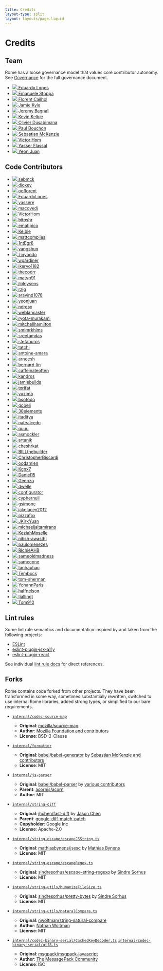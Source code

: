 ```yaml
---
title: Credits
layout-type: split
layout: layouts/page.liquid
---
```


# Credits

## Team

Rome has a loose governance model that values core contributor autonomy. See [Governance](https://github.com/rome/tools/blob/main/GOVERNANCE.md) for the full governance document.

<ul class="team-list">
	<li>
		<a href="https://github.com/EduardoLopes">
			<img src="https://github.com/EduardoLopes.png?s=176">
			<span>Eduardo Lopes</span>
		</a>
	</li>
	<li>
		<a href="https://github.com/ematipico">
			<img src="https://github.com/ematipico.png?s=176">
			<span>Emanuele Stoppa</span>
		</a>
	</li>
	<li>
		<a href="https://github.com/ooflorent">
			<img src="https://github.com/ooflorent.png?s=176">
			<span>Florent Cailhol</span>
		</a>
	</li>
	<li>
		<a href="https://github.com/jamiebuilds">
			<img src="https://github.com/jamiebuilds.png?s=176">
			<span>Jamie Kyle</span>
		</a>
	</li>
	<li>
		<a href="https://github.com/jer3m01">
			<img src="https://github.com/jer3m01.png?s=176">
			<span>Jeremy Bagnall</span>
		</a>
	</li>
	<li>
		<a href="https://github.com/Kelbie">
			<img src="https://github.com/Kelbie.png?s=176">
			<span>Kevin Kelbie</span>
		</a>
	</li>
	<li>
		<a href="https://github.com/diokey">
			<img src="https://github.com/diokey.png?s=176">
			<span>Olivier Dusabimana</span>
		</a>
	</li>
	<li>
		<a href="https://github.com/bitpshr">
			<img src="https://github.com/bitpshr.png?s=176">
			<span>Paul Bouchon</span>
		</a>
	</li>
	<li>
		<a href="https://github.com/sebmck">
			<img src="https://github.com/sebmck.png?s=176">
			<span>Sebastian McKenzie</span>
		</a>
	</li>
	<li>
		<a href="https://github.com/VictorHom">
			<img src="https://github.com/VictorHom.png?s=176">
			<span>Victor Hom</span>
		</a>
	</li>
	<li>
		<a href="https://github.com/yassere">
			<img src="https://github.com/yassere.png?s=176">
			<span>Yasser Elassal</span>
		</a>
	</li>
	<li>
		<a href="https://github.com/yeonjuan">
			<img src="https://github.com/yeonjuan.png?s=176">
			<span>Yeon Juan</span>
		</a>
	</li>
</ul>

## Code Contributors

<!-- GENERATED:START(hash:53ae98715692d1579bca3e207d515958633010dd,id:main) Everything below is automatically generated. DO NOT MODIFY. Run `./rome run scripts/update-contributor-credits` to update. -->
<ul class="team-list credits">
<li><a href="https://github.com/rome/tools/commits?author=sebmck">
<img src="https://avatars0.githubusercontent.com/u/853712?v=4">
<span>sebmck</span>
</a></li>
<li><a href="https://github.com/rome/tools/commits?author=diokey">
<img src="https://avatars3.githubusercontent.com/u/5262527?v=4">
<span>diokey</span>
</a></li>
<li><a href="https://github.com/rome/tools/commits?author=ooflorent">
<img src="https://avatars0.githubusercontent.com/u/168498?v=4">
<span>ooflorent</span>
</a></li>
<li><a href="https://github.com/rome/tools/commits?author=EduardoLopes">
<img src="https://avatars0.githubusercontent.com/u/1084297?v=4">
<span>EduardoLopes</span>
</a></li>
<li><a href="https://github.com/rome/tools/commits?author=yassere">
<img src="https://avatars3.githubusercontent.com/u/7271639?v=4">
<span>yassere</span>
</a></li>
<li><a href="https://github.com/rome/tools/commits?author=macovedj">
<img src="https://avatars3.githubusercontent.com/u/20097860?v=4">
<span>macovedj</span>
</a></li>
<li><a href="https://github.com/rome/tools/commits?author=VictorHom">
<img src="https://avatars1.githubusercontent.com/u/3211873?v=4">
<span>VictorHom</span>
</a></li>
<li><a href="https://github.com/rome/tools/commits?author=bitpshr">
<img src="https://avatars1.githubusercontent.com/u/334586?v=4">
<span>bitpshr</span>
</a></li>
<li><a href="https://github.com/rome/tools/commits?author=ematipico">
<img src="https://avatars3.githubusercontent.com/u/602478?v=4">
<span>ematipico</span>
</a></li>
<li><a href="https://github.com/rome/tools/commits?author=Kelbie">
<img src="https://avatars0.githubusercontent.com/u/19197564?v=4">
<span>Kelbie</span>
</a></li>
<li><a href="https://github.com/rome/tools/commits?author=mattcompiles">
<img src="https://avatars1.githubusercontent.com/u/8802980?v=4">
<span>mattcompiles</span>
</a></li>
<li><a href="https://github.com/rome/tools/commits?author=1ntEgr8">
<img src="https://avatars2.githubusercontent.com/u/40111357?v=4">
<span>1ntEgr8</span>
</a></li>
<li><a href="https://github.com/rome/tools/commits?author=yangshun">
<img src="https://avatars3.githubusercontent.com/u/1315101?v=4">
<span>yangshun</span>
</a></li>
<li><a href="https://github.com/rome/tools/commits?author=zinyando">
<img src="https://avatars2.githubusercontent.com/u/806774?v=4">
<span>zinyando</span>
</a></li>
<li><a href="https://github.com/rome/tools/commits?author=wgardiner">
<img src="https://avatars2.githubusercontent.com/u/4764564?v=4">
<span>wgardiner</span>
</a></li>
<li><a href="https://github.com/rome/tools/commits?author=ikeryo1182">
<img src="https://avatars3.githubusercontent.com/u/29964919?v=4">
<span>ikeryo1182</span>
</a></li>
<li><a href="https://github.com/rome/tools/commits?author=thecodrr">
<img src="https://avatars1.githubusercontent.com/u/7473959?v=4">
<span>thecodrr</span>
</a></li>
<li><a href="https://github.com/rome/tools/commits?author=matvp91">
<img src="https://avatars3.githubusercontent.com/u/12699796?v=4">
<span>matvp91</span>
</a></li>
<li><a href="https://github.com/rome/tools/commits?author=jloleysens">
<img src="https://avatars3.githubusercontent.com/u/8155004?v=4">
<span>jloleysens</span>
</a></li>
<li><a href="https://github.com/rome/tools/commits?author=rzig">
<img src="https://avatars1.githubusercontent.com/u/16417432?v=4">
<span>rzig</span>
</a></li>
<li><a href="https://github.com/rome/tools/commits?author=aravind1078">
<img src="https://avatars1.githubusercontent.com/u/22080780?v=4">
<span>aravind1078</span>
</a></li>
<li><a href="https://github.com/rome/tools/commits?author=yeonjuan">
<img src="https://avatars3.githubusercontent.com/u/41323220?v=4">
<span>yeonjuan</span>
</a></li>
<li><a href="https://github.com/rome/tools/commits?author=ndresx">
<img src="https://avatars0.githubusercontent.com/u/27507295?v=4">
<span>ndresx</span>
</a></li>
<li><a href="https://github.com/rome/tools/commits?author=weblancaster">
<img src="https://avatars1.githubusercontent.com/u/549394?v=4">
<span>weblancaster</span>
</a></li>
<li><a href="https://github.com/rome/tools/commits?author=ryota-murakami">
<img src="https://avatars2.githubusercontent.com/u/5501268?v=4">
<span>ryota-murakami</span>
</a></li>
<li><a href="https://github.com/rome/tools/commits?author=mitchellhamilton">
<img src="https://avatars1.githubusercontent.com/u/11481355?v=4">
<span>mitchellhamilton</span>
</a></li>
<li><a href="https://github.com/rome/tools/commits?author=smlmrkhlms">
<img src="https://avatars3.githubusercontent.com/u/5240571?v=4">
<span>smlmrkhlms</span>
</a></li>
<li><a href="https://github.com/rome/tools/commits?author=sreetamdas">
<img src="https://avatars3.githubusercontent.com/u/11270438?v=4">
<span>sreetamdas</span>
</a></li>
<li><a href="https://github.com/rome/tools/commits?author=stefanuros">
<img src="https://avatars3.githubusercontent.com/u/25876628?v=4">
<span>stefanuros</span>
</a></li>
<li><a href="https://github.com/rome/tools/commits?author=tatchi">
<img src="https://avatars2.githubusercontent.com/u/5595092?v=4">
<span>tatchi</span>
</a></li>
<li><a href="https://github.com/rome/tools/commits?author=antoine-amara">
<img src="https://avatars2.githubusercontent.com/u/10661789?v=4">
<span>antoine-amara</span>
</a></li>
<li><a href="https://github.com/rome/tools/commits?author=arneesh">
<img src="https://avatars1.githubusercontent.com/u/44923038?v=4">
<span>arneesh</span>
</a></li>
<li><a href="https://github.com/rome/tools/commits?author=bernard-lin">
<img src="https://avatars0.githubusercontent.com/u/16327281?v=4">
<span>bernard-lin</span>
</a></li>
<li><a href="https://github.com/rome/tools/commits?author=caffeinateoften">
<img src="https://avatars2.githubusercontent.com/u/66340669?v=4">
<span>caffeinateoften</span>
</a></li>
<li><a href="https://github.com/rome/tools/commits?author=kandros">
<img src="https://avatars0.githubusercontent.com/u/4562878?v=4">
<span>kandros</span>
</a></li>
<li><a href="https://github.com/rome/tools/commits?author=jamiebuilds">
<img src="https://avatars0.githubusercontent.com/u/952783?v=4">
<span>jamiebuilds</span>
</a></li>
<li><a href="https://github.com/rome/tools/commits?author=torifat">
<img src="https://avatars2.githubusercontent.com/u/208544?v=4">
<span>torifat</span>
</a></li>
<li><a href="https://github.com/rome/tools/commits?author=yuzima">
<img src="https://avatars2.githubusercontent.com/u/6914393?v=4">
<span>yuzima</span>
</a></li>
<li><a href="https://github.com/rome/tools/commits?author=bsotodo">
<img src="https://avatars2.githubusercontent.com/u/10819833?v=4">
<span>bsotodo</span>
</a></li>
<li><a href="https://github.com/rome/tools/commits?author=gobeli">
<img src="https://avatars2.githubusercontent.com/u/12260492?v=4">
<span>gobeli</span>
</a></li>
<li><a href="https://github.com/rome/tools/commits?author=38elements">
<img src="https://avatars3.githubusercontent.com/u/2399132?v=4">
<span>38elements</span>
</a></li>
<li><a href="https://github.com/rome/tools/commits?author=itaditya">
<img src="https://avatars1.githubusercontent.com/u/15871340?v=4">
<span>itaditya</span>
</a></li>
<li><a href="https://github.com/rome/tools/commits?author=natealcedo">
<img src="https://avatars0.githubusercontent.com/u/18214059?v=4">
<span>natealcedo</span>
</a></li>
<li><a href="https://github.com/rome/tools/commits?author=quuu">
<img src="https://avatars0.githubusercontent.com/u/32676955?v=4">
<span>quuu</span>
</a></li>
<li><a href="https://github.com/rome/tools/commits?author=asmockler">
<img src="https://avatars0.githubusercontent.com/u/4712675?v=4">
<span>asmockler</span>
</a></li>
<li><a href="https://github.com/rome/tools/commits?author=artanik">
<img src="https://avatars2.githubusercontent.com/u/1444178?v=4">
<span>artanik</span>
</a></li>
<li><a href="https://github.com/rome/tools/commits?author=cheshrkat">
<img src="https://avatars2.githubusercontent.com/u/307712?v=4">
<span>cheshrkat</span>
</a></li>
<li><a href="https://github.com/rome/tools/commits?author=BILLthebuilder">
<img src="https://avatars1.githubusercontent.com/u/24655101?v=4">
<span>BILLthebuilder</span>
</a></li>
<li><a href="https://github.com/rome/tools/commits?author=ChristopherBiscardi">
<img src="https://avatars1.githubusercontent.com/u/551247?v=4">
<span>ChristopherBiscardi</span>
</a></li>
<li><a href="https://github.com/rome/tools/commits?author=oodamien">
<img src="https://avatars1.githubusercontent.com/u/487067?v=4">
<span>oodamien</span>
</a></li>
<li><a href="https://github.com/rome/tools/commits?author=Kgnx7">
<img src="https://avatars1.githubusercontent.com/u/28836290?v=4">
<span>Kgnx7</span>
</a></li>
<li><a href="https://github.com/rome/tools/commits?author=Daniel15">
<img src="https://avatars2.githubusercontent.com/u/91933?v=4">
<span>Daniel15</span>
</a></li>
<li><a href="https://github.com/rome/tools/commits?author=Geenzo">
<img src="https://avatars0.githubusercontent.com/u/6834228?v=4">
<span>Geenzo</span>
</a></li>
<li><a href="https://github.com/rome/tools/commits?author=dwelle">
<img src="https://avatars2.githubusercontent.com/u/5153846?v=4">
<span>dwelle</span>
</a></li>
<li><a href="https://github.com/rome/tools/commits?author=configurator">
<img src="https://avatars3.githubusercontent.com/u/671365?v=4">
<span>configurator</span>
</a></li>
<li><a href="https://github.com/rome/tools/commits?author=cyphernull">
<img src="https://avatars1.githubusercontent.com/u/23122353?v=4">
<span>cyphernull</span>
</a></li>
<li><a href="https://github.com/rome/tools/commits?author=gsimone">
<img src="https://avatars0.githubusercontent.com/u/1862172?v=4">
<span>gsimone</span>
</a></li>
<li><a href="https://github.com/rome/tools/commits?author=jakelacey2012">
<img src="https://avatars0.githubusercontent.com/u/5159616?v=4">
<span>jakelacey2012</span>
</a></li>
<li><a href="https://github.com/rome/tools/commits?author=pizzafox">
<img src="https://avatars2.githubusercontent.com/u/7608555?v=4">
<span>pizzafox</span>
</a></li>
<li><a href="https://github.com/rome/tools/commits?author=JKirkYuan">
<img src="https://avatars3.githubusercontent.com/u/18089817?v=4">
<span>JKirkYuan</span>
</a></li>
<li><a href="https://github.com/rome/tools/commits?author=michaeljaltamirano">
<img src="https://avatars1.githubusercontent.com/u/13544620?v=4">
<span>michaeljaltamirano</span>
</a></li>
<li><a href="https://github.com/rome/tools/commits?author=KeziahMoselle">
<img src="https://avatars3.githubusercontent.com/u/9168097?v=4">
<span>KeziahMoselle</span>
</a></li>
<li><a href="https://github.com/rome/tools/commits?author=nitish-awasthi">
<img src="https://avatars3.githubusercontent.com/u/61836272?v=4">
<span>nitish-awasthi</span>
</a></li>
<li><a href="https://github.com/rome/tools/commits?author=paulomenezes">
<img src="https://avatars2.githubusercontent.com/u/10564179?v=4">
<span>paulomenezes</span>
</a></li>
<li><a href="https://github.com/rome/tools/commits?author=RichieAHB">
<img src="https://avatars3.githubusercontent.com/u/1652187?v=4">
<span>RichieAHB</span>
</a></li>
<li><a href="https://github.com/rome/tools/commits?author=sameoldmadness">
<img src="https://avatars2.githubusercontent.com/u/1537724?v=4">
<span>sameoldmadness</span>
</a></li>
<li><a href="https://github.com/rome/tools/commits?author=samccone">
<img src="https://avatars3.githubusercontent.com/u/883126?v=4">
<span>samccone</span>
</a></li>
<li><a href="https://github.com/rome/tools/commits?author=tanhauhau">
<img src="https://avatars1.githubusercontent.com/u/2338632?v=4">
<span>tanhauhau</span>
</a></li>
<li><a href="https://github.com/rome/tools/commits?author=Tembocs">
<img src="https://avatars3.githubusercontent.com/u/10493606?v=4">
<span>Tembocs</span>
</a></li>
<li><a href="https://github.com/rome/tools/commits?author=tom-sherman">
<img src="https://avatars1.githubusercontent.com/u/9257001?v=4">
<span>tom-sherman</span>
</a></li>
<li><a href="https://github.com/rome/tools/commits?author=YohannParis">
<img src="https://avatars1.githubusercontent.com/u/636801?v=4">
<span>YohannParis</span>
</a></li>
<li><a href="https://github.com/rome/tools/commits?author=halfnelson">
<img src="https://avatars2.githubusercontent.com/u/551284?v=4">
<span>halfnelson</span>
</a></li>
<li><a href="https://github.com/rome/tools/commits?author=tjallingt">
<img src="https://avatars1.githubusercontent.com/u/5736783?v=4">
<span>tjallingt</span>
</a></li>
<li><a href="https://github.com/rome/tools/commits?author=Tom910">
<img src="https://avatars1.githubusercontent.com/u/2185721?v=4">
<span>Tom910</span>
</a></li>
</ul>
<!-- GENERATED:END(id:main) -->

## Lint rules

Some lint rule semantics and documentation inspired by and taken from the following projects:

- [ESLint](https://eslint.org)
- [eslint-plugin-jsx-a11y]( https://github.com/jsx-eslint/eslint-plugin-jsx-a11y)
- [eslint-plugin-react](https://github.com/yannickcr/eslint-plugin-react)

See individual [lint rule docs](/docs/lint/rules) for direct references.

## Forks

Rome contains code forked from other projects. They have been transformed in some way, sometimes substantially rewritten, switched to use internal Rome libraries, added strong types, or simplified to our bare requirements.

- [`internal/codec-source-map`](https://github.com/rome/tools/tree/main/internal/codec-source-map)
	- **Original**: [mozilla/source-map](https://github.com/mozilla/source-map)
	- **Author**: [Mozilla Foundation and contributors](https://foundation.mozilla.org/en/)
	- **License**: BSD-3-Clause

- [`internal/formatter`](https://github.com/rome/tools/tree/main/internal/formatter)
	- **Original**: [babel/babel-generator](https://github.com/babel/babel/tree/main/packages/babel-generator) by [Sebastian McKenzie and contributors](https://twitter.com/sebmck)
	- **License**: MIT

- [`internal/js-parser`](https://github.com/rome/tools/tree/main/internal/js-parser)
	- **Original**: [babel/babel-parser](https://github.com/babel/babel/tree/main/packages/babel-parser) by [various contributors](https://github.com/rome/tools/tree/main/internal/js-parser/AUTHORS)
	- **Parent**: [acornjs/acorn](https://github.com/acornjs/acorn)
	- **Author**: MIT

- [`internal/string-diff`](https://github.com/rome/tools/tree/main/internal/string-diff)
	- **Original**: [jhchen/fast-diff](https://github.com/jhchen/fast-diff) by [Jason Chen](https://github.com/jhchen)
	- **Parent**: [google-diff-match-patch](http://code.google.com/p/google-diff-match-patch/)
	- **Copyholder**: Google Inc
	- **License**: Apache-2.0

- [`internal/string-escape/escapeJSString.ts`](https://github.com/rome/tools/tree/main/internal/string-escape/escapeJSString.ts)
	- **Original**: [mathiasbynens/jsesc](https://github.com/mathiasbynens/jsesc) by [Mathias Bynens](https://mathiasbynens.be/)
	- **License**: MIT

- [`internal/string-escape/escapeRegex.ts`](https://github.com/rome/tools/tree/main/internal/string-escape/escapeRegex.ts)
	- **Original**: [sindresorhus/escape-string-regexp](https://github.com/sindresorhus/escape-string-regexp) by [Sindre Sorhus](https://sindresorhus.com)
	- **License**: MIT

- [`internal/string-utils/humanizeFileSize.ts`](https://github.com/rome/tools/tree/main/internal/string-utils/humanizeFileSize.ts)
	- **Original**: [sindresorhus/pretty-bytes](https://github.com/sindresorhus/pretty-bytes) by [Sindre Sorhus](https://sindresorhus.com)
	- **License**: MIT

- [`internal/string-utils/naturalCompare.ts`](https://github.com/rome/tools/tree/main/internal/string-utils/naturalCompare.ts)
	- **Original**: [nwoltman/string-natural-compare](https://github.com/nwoltman/string-natural-compare)
	- **Author**: [Nathan Woltman](https://github.com/nwoltman)
	- **License**: MIT

- [`internal/codec-binary-serial/CachedKeyDecoder.ts`](https://github.com/rome/tools/tree/main/internal/codec-binary-serial/CachedKeyDecoder.ts) [`internal/codec-binary-serial/utf8.ts`](https://github.com/rome/tools/tree/main/internal/codec-binary-serial/utf8.ts)
	- **Original**: [msgpack/msgpack-javascript](https://github.com/msgpack/msgpack-javascript)
	- **Author**: [The MessagePack Community](https://msgpack.org/)
	- **License**: ISC
